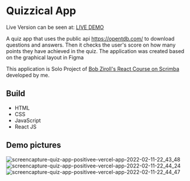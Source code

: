 #  Quizzical App 

Live Version can be seen at: [LIVE DEMO](https://quiz-app-positivee.vercel.app/)

A quiz app that uses the public api https://opentdb.com/ to download questions and answers. Then it checks the user's score on how many points they have achieved in the quiz. The application was created based on the graphical layout in Figma

This application is Solo Project of [Bob Ziroll's React Course on Scrimba](https://scrimba.com/learn/learnreact) developed by me.
## Build 

- HTML 
- CSS 
- JavaScript
- React JS

## Demo pictures 
![screencapture-quiz-app-positivee-vercel-app-2022-02-11-22_43_48](https://user-images.githubusercontent.com/23406311/153674584-51f4571a-cf53-48f5-ac04-c7e504dce16b.png)
![screencapture-quiz-app-positivee-vercel-app-2022-02-11-22_44_24](https://user-images.githubusercontent.com/23406311/153674592-8a68106d-29ab-4d35-aadb-db5af85ead6d.png)
![screencapture-quiz-app-positivee-vercel-app-2022-02-11-22_44_47](https://user-images.githubusercontent.com/23406311/153674595-9accb13a-421d-4c79-aa23-90b93f9eedf7.png)
